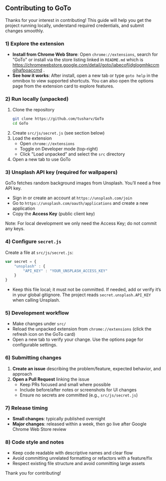 ## Contributing to GoTo

Thanks for your interest in contributing! This guide will help you get the project running locally, understand required credentials, and submit changes smoothly.

### 1) Explore the extension
- **Install from Chrome Web Store**: Open `chrome://extensions`, search for "GoTo" or install via the store listing linked in `README.md` which is https://chromewebstore.google.com/detail/goto/iabecofjidglogmhkccmgihafpoaccmd .
- **See how it works**: After install, open a new tab or type `goto help` in the omnibox to view supported shortcuts. You can also open the options page from the extension card to explore features.

### 2) Run locally (unpacked)
1. Clone the repository
   ```bash
   git clone https://github.com/tusharv/GoTo
   cd GoTo
   ```
2. Create `src/js/secret.js` (see section below)
3. Load the extension
   - Open `chrome://extensions`
   - Toggle on Developer mode (top-right)
   - Click "Load unpacked" and select the `src` directory
4. Open a new tab to use GoTo

### 3) Unsplash API key (required for wallpapers)
GoTo fetches random background images from Unsplash. You’ll need a free API key.

- Sign in or create an account at `https://unsplash.com/join`
- Go to `https://unsplash.com/oauth/applications` and create a new application
- Copy the **Access Key** (public client key)

Note: For local development we only need the Access Key; do not commit any keys.

### 4) Configure `secret.js`
Create a file at `src/js/secret.js`:

```javascript
var secret = {
    "unsplash" : {
        "API_KEY" : "YOUR_UNSPLASH_ACCESS_KEY"
    }
}
```

- Keep this file local; it must not be committed. If needed, add or verify it’s in your global gitignore. The project reads `secret.unsplash.API_KEY` when calling Unsplash.

### 5) Development workflow
- Make changes under `src/`
- Reload the unpacked extension from `chrome://extensions` (click the refresh icon on the GoTo card)
- Open a new tab to verify your change. Use the options page for configurable settings.

### 6) Submitting changes
1. **Create an issue** describing the problem/feature, expected behavior, and approach
2. **Open a Pull Request** linking the issue
   - Keep PRs focused and small where possible
   - Include before/after notes or screenshots for UI changes
   - Ensure no secrets are committed (e.g., `src/js/secret.js`)

### 7) Release timing
- **Small changes**: typically published overnight
- **Major changes**: released within a week, then go live after Google Chrome Web Store review

### 8) Code style and notes
- Keep code readable with descriptive names and clear flow
- Avoid committing unrelated formatting or refactors with a feature/fix
- Respect existing file structure and avoid committing large assets

Thank you for contributing!


